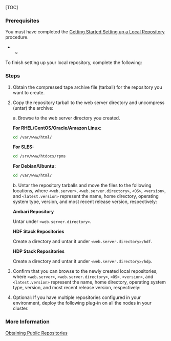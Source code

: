 [TOC]

### Prerequisites

You must have completed the [Getting Started Setting up a Local Repository]($PreparingToSetUpALocalRepository) procedure.

- -

To finish setting up your local repository, complete the following:

### Steps

1. Obtain the compressed tape archive file (tarball) for the repository you want to create.
2. Copy the repository tarball to the web server directory and uncompress (untar) the archive:

    a. Browse to the web server directory you created.
    
    **For RHEL/CentOS/Oracle/Amazon Linux:**
    
    ```bash
    cd /var/www/html/
    ```
    
    **For SLES:**
    
    ```bash
    cd /srv/www/htdocs/rpms
    ```
    
    **For Debian/Ubuntu:**
    
    ```bash
    cd /var/www/html/
    ```
    
    b. Untar the repository tarballs and move the files to the following locations, where `<web.server>`, `<web.server.directory>`, `<OS>`, `<version>`, and `<latest.version>` represent the name, home directory, operating system type, version, and most recent release version, respectively:
    
    **Ambari Repository**

    Untar under `<web.server.directory>`.
    
    **HDF Stack Repositories**

    Create a directory and untar it under `<web.server.directory>/hdf`.
    
    **HDP Stack Repositories**
    
    Create a directory and untar it under `<web.server.directory>/hdp`.

3. Confirm that you can browse to the newly created local repositories, where `<web.server>`, `<web.server.directory>`, `<OS>`, `<version>`, and `<latest.version>` represent the name, home directory, operating system type, version, and most recent release version, respectively:
4. Optional: If you have multiple repositories configured in your environment, deploy the following plug-in on all the nodes in your cluster.

### More Information

[Obtaining Public Repositories]($AccessingClouderaRepositories)
